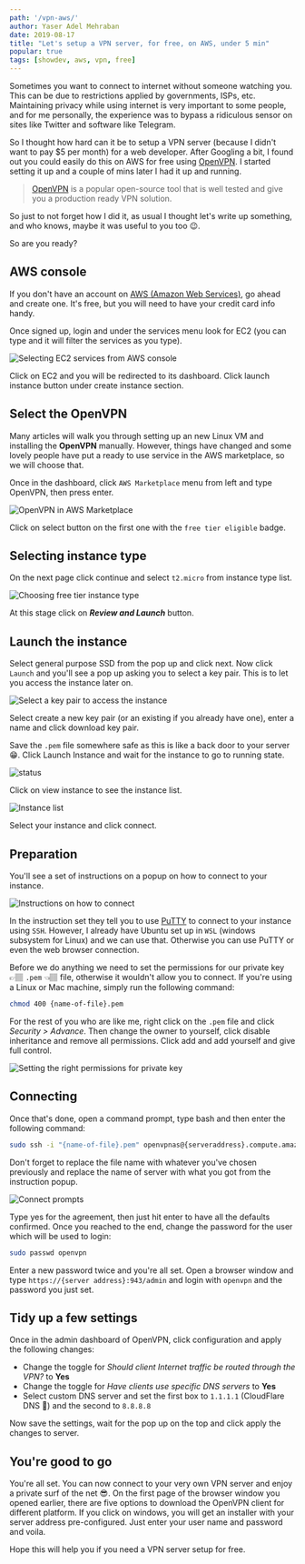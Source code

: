 ```yaml
---
path: '/vpn-aws/'
author: Yaser Adel Mehraban
date: 2019-08-17
title: "Let's setup a VPN server, for free, on AWS, under 5 min"
popular: true
tags: [showdev, aws, vpn, free]
---
```


Sometimes you want to connect to internet without someone watching you. This can be due to restrictions applied by governments, ISPs, etc. Maintaining privacy while using internet is very important to some people, and for me personally, the experience was to bypass a ridiculous sensor on sites like Twitter and software like Telegram.

<!--more-->

So I thought how hard can it be to setup a VPN server (because I didn't want to pay $5 per month) for a web developer. After Googling a bit, I found out you could easily do this on AWS for free using [OpenVPN](https://openvpn.net/). I started setting it up and a couple of mins later I had it up and running.

>[OpenVPN](https://openvpn.net/) is a popular open-source tool that is well tested and give you a production ready VPN solution.

So just to not forget how I did it, as usual I thought let's write up something, and who knows, maybe it was useful to you too 😉.

So are you ready?

## AWS console

If you don't have an account on [AWS (Amazon Web Services)](https://aws.amazon.com/), go ahead and create one. It's free, but you will need to have your credit card info handy.

Once signed up, login and under the services menu look for EC2 (you can type and it will filter the services as you type).

![Selecting EC2 services from AWS console](./awsservices.jpg)

Click on EC2 and you will be redirected to its dashboard. Click launch instance button under create instance section.

## Select the OpenVPN

Many articles will walk you through setting up an new Linux VM and installing the **OpenVPN** manually. However, things have changed and some lovely people have put a ready to use service in the AWS marketplace, so we will choose that.

Once in the dashboard, click `AWS Marketplace` menu from left and type OpenVPN, then press enter.

![OpenVPN in AWS Marketplace](./awsmarket.jpg)

Click on select button on the first one with the `free tier eligible` badge.

## Selecting instance type

On the next page click continue and select `t2.micro` from instance type list.

![Choosing free tier instance type](./instancetype.jpg)

At this stage click on ***Review and Launch*** button.

## Launch the instance

Select general purpose SSD from the pop up and click next. Now click `Launch` and you'll see a pop up asking you to select a key pair. This is to let you access the instance later on.

![Select a key pair to access the instance](./keypair.jpg)

Select create a new key pair (or an existing if you already have one), enter a name and click download key pair.

Save the `.pem` file somewhere safe as this is like a back door to your server 😁. Click Launch Instance and wait for the instance to go to running state.

![status](./status.jpg)

Click on view instance to see the instance list.

![Instance list](./instances.jpg)

Select your instance and click connect.

## Preparation

You'll see a set of instructions on a popup on how to connect to your instance.

![Instructions on how to connect](./connect.jpg)

In the instruction set they tell you to use [PuTTY](https://docs.aws.amazon.com/console/ec2/instances/connect/putty) to connect to your instance using `SSH`. However, I already have Ubuntu set up in `WSL` (windows subsystem for Linux) and we can use that. Otherwise you can use PuTTY or even the web browser connection.

Before we do anything we need to set the permissions for our private key 👉🏽 `.pem` 👈🏽 file, otherwise it wouldn't allow you to connect. If you're using a Linux or Mac machine, simply run the following command:

```bash
chmod 400 {name-of-file}.pem
```

For the rest of you who are like me, right click on the `.pem` file and click _Security > Advance_. Then change the owner to yourself, click disable inheritance and remove all permissions. Click add and add yourself and give full control.

![Setting the right permissions for private key](./permissions.jpg)

## Connecting

Once that's done, open a command prompt, type bash and then enter the following command:

```bash
sudo ssh -i "{name-of-file}.pem" openvpnas@{serveraddress}.compute.amazonaws.com
```

Don't forget to replace the file name with whatever you've chosen previously and replace the name of server with what you got from the instruction popup.

![Connect prompts](./connectprompt.jpg)

Type yes for the agreement, then just hit enter to have all the defaults confirmed. Once you reached to the end, change the password for the user which will be used to login:

```bash
sudo passwd openvpn
```

Enter a new password twice and you're all set. Open a browser window and type `https://{server address}:943/admin` and login with `openvpn` and the password you just set.

## Tidy up a few settings

Once in the admin dashboard of OpenVPN, click configuration and apply the following changes:

* Change the toggle for _Should client Internet traffic be routed through the VPN?_ to **Yes**
* Change the toggle for _Have clients use specific DNS servers_ to **Yes**
* Select custom DNS server and set the first box to `1.1.1.1` (CloudFlare DNS 🦄) and the second to `8.8.8.8`

Now save the settings, wait for the pop up on the top and click apply the changes to server.

## You're good to go

You're all set. You can now connect to your very own VPN server and enjoy a private surf of the net 😎. On the first page of the browser window you opened earlier, there are five options to download the OpenVPN client for different platform. If you click on windows, you will get an installer with your server address pre-configured. Just enter your user name and password and voila.

Hope this will help you if you need a VPN server setup for free.
